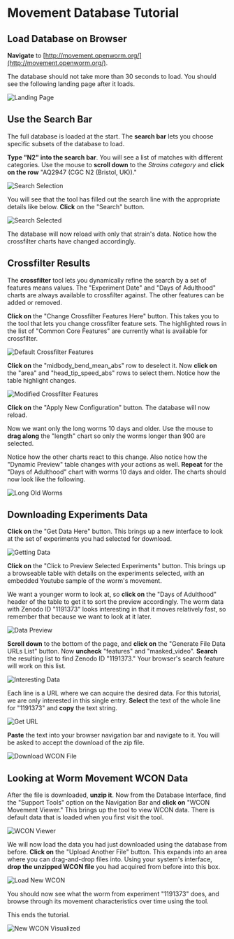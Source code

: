 # Movement Database Tutorial

## Load Database on Browser

**Navigate** to [http://movement.openworm.org/](http://movement.openworm.org/).

The database should not take more than 30 seconds to load. You should
see the following landing page after it loads.

![Landing Page](screenshots/LandingPage.png)

## Use the Search Bar

The full database is loaded at the start. The **search bar** lets you
choose specific subsets of the database to load. 

**Type "N2" into the search bar**. You will see a list of matches with
different categories. Use the mouse to **scroll down** to the _Strains
category_ and **click on the row** "AQ2947 (CGC N2 (Bristol, UK))."

![Search Selection](screenshots/TutorialSearchSelect.png)

You will see that the tool has filled out the search line with the
appropriate details like below. **Click** on the "Search" button.

![Search Selected](screenshots/TutorialSearchSelected.png)

The database will now reload with only that strain's data. Notice how
the crossfilter charts have changed accordingly.

## Crossfilter Results

The **crossfilter** tool lets you dynamically refine the search by a
set of features means values. The "Experiment Date" and "Days of
Adulthood" charts are always available to crossfilter against. The
other features can be added or removed.

**Click on** the "Change Crossfilter Features Here" button. This takes
you to the tool that lets you change crossfilter feature sets. The
highlighted rows in the list of "Common Core Features" are currently
what is available for crossfilter.

![Default Crossfilter Features](screenshots/TutorialDefaultXF.png)

**Click on** the "midbody_bend_mean_abs" row to deselect it. 
Now **click on** the "area" and "head_tip_speed_abs" rows to
select them. Notice how the table highlight changes.

![Modified Crossfilter Features](screenshots/TutorialModifiedXF.png)

**Click on** the "Apply New Configuration" button. The database
will now reload.

Now we want only the long worms 10 days and older. Use the mouse to
**drag along** the "length" chart so only the worms longer than 900
are selected.

Notice how the other charts react to this change. Also notice how the
"Dynamic Preview" table changes with your actions as well. **Repeat**
for the "Days of Adulthood" chart with worms 10 days and older. The
charts should now look like the following.

![Long Old Worms](screenshots/TutorialLongOldWorms.png)

## Downloading Experiments Data

**Click on** the "Get Data Here" button. This brings up a new
interface to look at the set of experiments you had selected for
download.

![Getting Data](screenshots/TutorialGetData.png)

**Click on** the "Click to Preview Selected Experiments" button. This
brings up a browseable table with details on the experiments
selected, with an embedded Youtube sample of the worm's movement.

We want a younger worm to look at, so **click on** the "Days of
Adulthood" header of the table to get it to sort the preview
accordingly. The worm data with Zenodo ID "1191373" looks interesting
in that it moves relatively fast, so remember that because we want to
look at it later.

![Data Preview](screenshots/TutorialFullPreview.png)

**Scroll down** to the bottom of the page, and **click on** the
"Generate File Data URLs List" button. Now **uncheck** "features" and
"masked_video".  **Search** the resulting list to find Zenodo ID
"1191373." Your browser's search feature will work on this list.

![Interesting Data](screenshots/TutorialInterestingExperiment.png)

Each line is a URL where we can acquire the desired data. For this
tutorial, we are only interested in this single entry. **Select** the
text of the whole line for "1191373" and **copy** the text string.

![Get URL](screenshots/TutorialGetURL.png)

**Paste** the text into your browser navigation bar and navigate to
it. You will be asked to accept the download of the zip file.

![Download WCON File](screenshots/TutorialSaveFile.png)

## Looking at Worm Movement WCON Data

After the file is downloaded, **unzip it**. Now from the Database
Interface, find the "Support Tools" option on the Navigation Bar and
**click on** "WCON Movement Viewer." This brings up the tool to view
WCON data. There is default data that is loaded when you first visit
the tool.

![WCON Viewer](screenshots/TutorialWconLandingPage.png)

We will now load the data you had just downloaded using the database
from before. **Click on** the "Upload Another File" button. This
expands into an area where you can drag-and-drop files into. Using
your system's interface, **drop the unzipped WCON file** you had acquired
from before into this box.

![Load New WCON](screenshots/TutorialWconDragAndDrop.png)

You should now see what the worm from experiment "1191373" does, and
browse through its movement characteristics over time using the tool.

This ends the tutorial.

![New WCON Visualized](screenshots/TutorialWconNewData.png)
